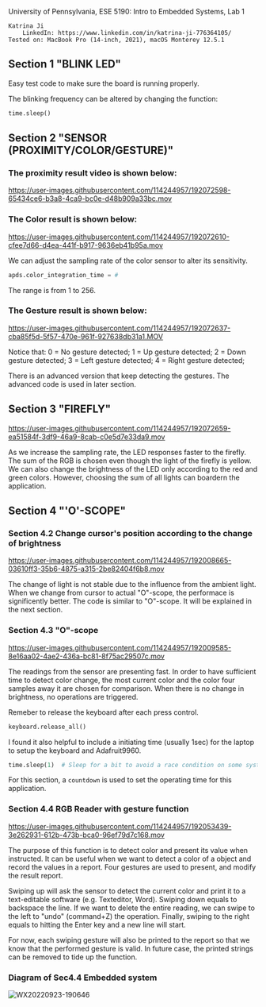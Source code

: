 University of Pennsylvania, ESE 5190: Intro to Embedded Systems, Lab 1

    Katrina Ji
        LinkedIn: https://www.linkedin.com/in/katrina-ji-776364105/
    Tested on: MacBook Pro (14-inch, 2021), macOS Monterey 12.5.1

## Section 1 "BLINK LED"

Easy test code to make sure the board is running properly.

The blinking frequency can be altered by changing the function:
```python
time.sleep()
```

## Section 2 "SENSOR (PROXIMITY/COLOR/GESTURE)"

### The proximity result video is shown below:



https://user-images.githubusercontent.com/114244957/192072598-65434ce6-b3a8-4ca9-bc0e-d48b909a33bc.mov



### The Color result is shown below:



https://user-images.githubusercontent.com/114244957/192072610-cfee7d66-d4ea-441f-b917-9636eb41b95a.mov



We can adjust the sampling rate of the color sensor to alter its sensitivity.
```python
apds.color_integration_time = #
```
The range is from 1 to 256.

### The Gesture result is shown below:


https://user-images.githubusercontent.com/114244957/192072637-cba85f5d-5f57-470e-961f-927638db31a1.MOV



Notice that:
    0 = No gesture detected;
    1 = Up gesture detected;
    2 = Down gesture detected;
    3 = Left gesture detected;
    4 = Right gesture detected;
 
 There is an advanced version that keep detecting the gestures. The advanced code is used in later section.

## Section 3 "FIREFLY"



https://user-images.githubusercontent.com/114244957/192072659-ea51584f-3df9-46a9-8cab-c0e5d7e33da9.mov



As we increase the sampling rate, the LED responses faster to the firefly.
The sum of the RGB is chosen even though the light of the firefly is yellow. We can also change the brightness of the LED only according to the red and green colors. However, choosing the sum of all lights can boardern the application.

## Section 4 "'O'-SCOPE"

### Section 4.2 Change cursor's position according to the change of brightness

https://user-images.githubusercontent.com/114244957/192008665-03610ff3-35b6-4875-a315-2be82404f6b8.mov

The change of light is not stable due to the influence from the ambient light. When we change from cursor to actual "O"-scope, the performace is significently better. The code is similar to "O"-scope. It will be explained in the next section.

### Section 4.3 "O"-scope

https://user-images.githubusercontent.com/114244957/192009585-8e16aa02-4ae2-436a-bc81-8f75ac29507c.mov

The readings from the sensor are presenting fast. In order to have sufficient time to detect color change, the most current color and the color four samples away it are chosen for comparison. When there is no change in brightness, no operations are triggered. 

Remeber to release the keyboard after each press control.
```python
keyboard.release_all()
```
I found it also helpful to include a initiating time (usually 1sec) for the laptop to setup the keyboard and Adafruit9960.
```python
time.sleep(1)  # Sleep for a bit to avoid a race condition on some systems
```
For this section, a ```countdown``` is used to set the operating time for this application.

### Section 4.4 RGB Reader with gesture function

https://user-images.githubusercontent.com/114244957/192053439-3e262931-612b-473b-bca0-96ef79d7c168.mov

The purpose of this function is to detect color and present its value when instructed. It can be useful when we want to detect a color of a object and record the values in a report. Four gestures are used to present, and modify the result report. 

Swiping up will ask the sensor to detect the current color and print it to a text-editable software (e.g. Texteditor, Word). Swiping down equals to backspace the line. If we want to delete the entire reading, we can swipe to the left to "undo" (command+Z) the operation. Finally, swiping to the right equals to hitting the Enter key and a new line will start.

For now, each swiping gesture will also be printed to the report so that we know that the performed gesture is valid. In future case, the printed strings can be removed to tide up the function.

### Diagram of Sec4.4 Embedded system
![WX20220923-190646](https://user-images.githubusercontent.com/114244957/192067836-b675d239-01e5-4e53-adec-18541d94554c.png)
